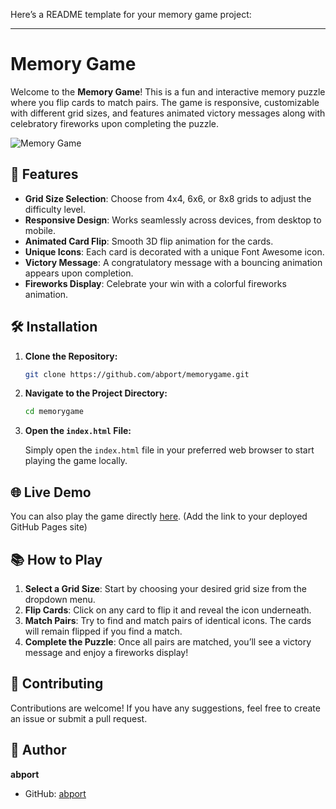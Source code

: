 Here’s a README template for your memory game project:

---

# Memory Game

Welcome to the **Memory Game**! This is a fun and interactive memory puzzle where you flip cards to match pairs. The game is responsive, customizable with different grid sizes, and features animated victory messages along with celebratory fireworks upon completing the puzzle.

![Memory Game](link_to_screenshot_or_demo_gif)

## 🚀 Features

- **Grid Size Selection**: Choose from 4x4, 6x6, or 8x8 grids to adjust the difficulty level.
- **Responsive Design**: Works seamlessly across devices, from desktop to mobile.
- **Animated Card Flip**: Smooth 3D flip animation for the cards.
- **Unique Icons**: Each card is decorated with a unique Font Awesome icon.
- **Victory Message**: A congratulatory message with a bouncing animation appears upon completion.
- **Fireworks Display**: Celebrate your win with a colorful fireworks animation.

## 🛠️ Installation

1. **Clone the Repository:**

   ```bash
   git clone https://github.com/abport/memorygame.git
   ```

2. **Navigate to the Project Directory:**

   ```bash
   cd memorygame
   ```

3. **Open the `index.html` File:**

   Simply open the `index.html` file in your preferred web browser to start playing the game locally.

## 🌐 Live Demo

You can also play the game directly [here](link_to_live_demo). (Add the link to your deployed GitHub Pages site)

## 📚 How to Play

1. **Select a Grid Size**: Start by choosing your desired grid size from the dropdown menu.
2. **Flip Cards**: Click on any card to flip it and reveal the icon underneath.
3. **Match Pairs**: Try to find and match pairs of identical icons. The cards will remain flipped if you find a match.
4. **Complete the Puzzle**: Once all pairs are matched, you’ll see a victory message and enjoy a fireworks display!


## 💬 Contributing

Contributions are welcome! If you have any suggestions, feel free to create an issue or submit a pull request.

## 👤 Author

**abport**  
- GitHub: [abport](https://github.com/abport)

